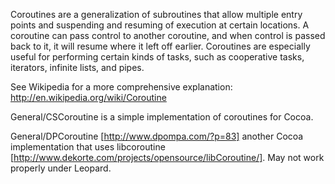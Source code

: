 Coroutines are a generalization of subroutines that allow multiple entry points and suspending and resuming of execution at certain locations. A coroutine can pass control to another coroutine, and when control is passed back to it, it will resume where it left off earlier. Coroutines are especially useful for performing certain kinds of tasks, such as cooperative tasks, iterators, infinite lists, and pipes.

See Wikipedia for a more comprehensive explanation: http://en.wikipedia.org/wiki/Coroutine

General/CSCoroutine is a simple implementation of coroutines for Cocoa.

General/DPCoroutine [http://www.dpompa.com/?p=83] another Cocoa implementation that uses libcoroutine [http://www.dekorte.com/projects/opensource/libCoroutine/].
May not work properly under Leopard.